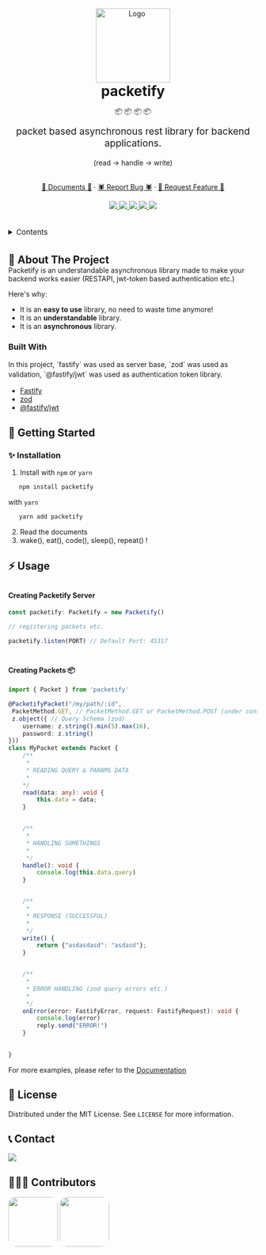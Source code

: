 <br />
<br />
<div align="center">
    <img src="https://i.ibb.co/1fBzgRN/Benchion-Sockets.png" alt="Logo" width="150">
</div>

<div align="center">

<h1 align="center" style="margin: 0;">packetify</h1>
<p>📦 📦 📦 📦</p>
<p align="center" style="margin-top: 0; font-size: 1.2rem;">
    packet based asynchronous rest library for backend applications.
    <br />
    <p>(read -> handle -> write)</p>
    <br />
    <a href="https://github.com/fitchle/packetify/wiki">📖 Documents 📖</a>
    ·
    <a href="https://github.com/fitchle/packetify/issues">🕷️ Report Bug 🕷️</a>
    ·
    <a href="https://github.com/fitchle/packetify/issues">💎 Request Feature 💎</a>
  </p>
</div>
<div align="center">
    <a href="https://github.com/orgs/fitchle/people">
        <img src="https://img.shields.io/github/contributors/fitchle/packetify?style=for-the-badge"></img>
    </a>
    <a href="https://github.com/fitchle/packetify/network/members">
        <img src="https://img.shields.io/github/forks/fitchle/packetify?style=for-the-badge"></img>
    </a>
    <a href="https://github.com/fitchle/packetify/stargazers">
        <img src="https://img.shields.io/github/stars/fitchle/packetify?style=for-the-badge"></img>
    </a>
    <a href="https://github.com/fitchle/packetify/issues">
        <img src="https://img.shields.io/github/issues/fitchle/packetify?style=for-the-badge"></img>
    </a>
    <a href="https://github.com/fitchle/packetify/blob/main/LICENSE">
        <img src="https://img.shields.io/github/license/fitchle/packetify?style=for-the-badge"></img>
    </a>

</div>
<br/>
<br/>
<details>
  <summary style="font-size: 15px;">Contents</summary>
  <ol>
    <li>
      <a href="#about-the-project">About The Project</a>
      <ul>
        <li><a href="#built-with">Built With</a></li>
      </ul>
    </li>
    <li>
      <a href="#getting-started">Getting Started</a>
      <ul>
        <li><a href="#prerequisites">Prerequisites</a></li>
        <li><a href="#installation">Installation</a></li>
      </ul>
    </li>
    <li><a href="#usage">Usage</a></li>
    <li><a href="#license">License</a></li>
    <li><a href="#contact">Contact</a></li>
    <li><a href="#contributors">Contributors</a></li>
  </ol>
</details>
<br/>
<br/>

<h2 style="margin: 0;">📗 About The Project</h2>
<p style="margin: 0;">
Packetify is an understandable asynchronous library made to make your backend works easier (RESTAPI, jwt-token based authentication etc.)
</p>

Here's why:
* It is an **easy to use** library, no need to waste time anymore!
* It is an **understandable** library.
* It is an **asynchronous** library.

### Built With
<p style="margin: 0; line-height: 20px;">In this project, `fastify` was used as server base, `zod` was used as validation, `@fastify/jwt` was used as authentication token library.</p>

* [Fastify](https://www.fastify.io/)
* [zod](https://zod.dev/)
* [@fastify/jwt](https://www.npmjs.com/package/@fastify/jwt)

## 🌙 Getting Started

### ✨ Installation

1. Install with `npm` or `yarn`
```sh
   npm install packetify
```
with `yarn`
```sh
   yarn add packetify
```
2. Read the documents
3. wake(), eat(), code(), sleep(), repeat() !

## ⚡ Usage
<h4 style="margin-top: 30px;">Creating Packetify Server</h4>

```ts
const packetify: Packetify = new Packetify()

// registering packets etc. 

packetify.listen(PORT) // Default Port: 45317
```

<br>
<h4 style="margin-top: 10px;">Creating Packets 📦</h4>

```ts
import { Packet } from 'packetify'

@PacketifyPacket("/my/path/:id",
 PacketMethod.GET, // PacketMethod.GET or PacketMethod.POST (under construction)
 z.object({ // Query Schema (zod)
    username: z.string().min(5).max(16),
    password: z.string()
}))
class MyPacket extends Packet {
    /**
     * 
     * READING QUERY & PARAMS DATA
     * 
    */
    read(data: any): void {
        this.data = data;
    }


    /**
     * 
     * HANDLING SOMETHINGS
     * 
     */
    handle(): void {
        console.log(this.data.query)
    }


    /**
     * 
     * RESPONSE (SUCCESSFUL)
     * 
     */
    write() {
        return {"asdasdasd": "asdasd"};
    }


    /**
     * 
     * ERROR HANDLING (zod query errors etc.)
     * 
     */
    onError(error: FastifyError, request: FastifyRequest): void {
        console.log(error)
        reply.send("ERROR!")
    }

    
}
```

For more examples, please refer to the [Documentation](https://fitchle.com/packetify#docs)

## 🔐 License
Distributed under the MIT License. See `LICENSE` for more information.

## 📞 Contact
<a href="http://discordapp.com/users/858377828872486922"><img src="https://img.shields.io/badge/-Discord-black.svg?style=for-the-badge&logo=discord&logoColor=white&colorB=6366F1"></img></a>

## 🧑🏻‍💻 Contributors
<img src="https://i.ibb.co/cvBQ2Qj/Gimble-Logo-Design.png" width="100" style="border-radius: 15px"></img>
<img src="https://i.ibb.co/rHZn9SJ/pp-00000.png" width="100" style="border-radius: 15px"></img>
